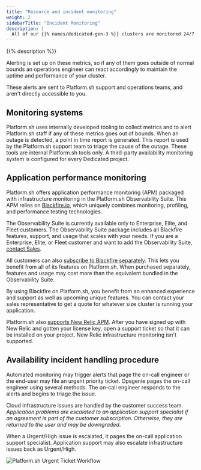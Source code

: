 ```yaml
---
title: "Resource and incident monitoring"
weight: 2
sidebarTitle: "Incident Monitoring"
description: |
  All of our {{% names/dedicated-gen-3 %}} clusters are monitored 24/7 to ensure uptime and to measure server metrics such as available disk space, memory and disk usage, and several dozen other metrics that give us a complete picture of the health of your application’s infrastructure.
---
```

{{% description %}}

Alerting is set up on these metrics, 
so if any of them goes outside of normal bounds an operations engineer can react accordingly
to maintain the uptime and performance of your cluster.

These alerts are sent to Platform.sh support and operations teams,
and aren't directly accessible to you.

## Monitoring systems

Platform.sh uses internally developed tooling to collect metrics and to alert Platform.sh staff if any of these metrics goes out of bounds. 
When an outage is detected, a point in time report is generated. 
This report is used by the Platform.sh support team to triage the cause of the outage.
These tools are internal Platform.sh tools only.
A third-party availability monitoring system is configured for every Dedicated project.

## Application performance monitoring

Platform.sh offers application performance monitoring (APM) packaged with infrastructure monitoring in the Platform.sh Observability Suite.
This APM relies on [Blackfire.io](../../increase-observability/integrate-observability/blackfire.md#on-dedicated-gen-2-infrastructure),
which uniquely combines monitoring, profiling, and performance testing technologies.

The Observability Suite is currently available only to Enterprise, Elite, and Fleet customers.
The Observability Suite package includes all Blackfire features, support, and usage that scales with your needs.
If you are a Enterprise, Elite, or Fleet customer and want to add the Observability Suite, [contact Sales](https://platform.sh/contact/).

All customers can also [subscribe to Blackfire separately](https://www.blackfire.io/pricing).
This lets you benefit from all of its features on Platform.sh.
When purchased separately, features and usage may cost more than the equivalent bundled in the Observability Suite.

By using Blackfire on Platform.sh, you benefit from an enhanced experience and support as well as upcoming unique features.
You can contact your sales representative to get a quote for whatever size cluster is running your application.

Platform.sh also [supports New Relic APM](../../increase-observability/integrate-observability/new-relic/_index.md#on-a-dedicated-gen-2-cluster).
After you have signed up with New Relic and gotten your license key,
open a support ticket so that it can be installed on your project.
New Relic infrastructure monitoring isn't supported.

## Availability incident handling procedure

Automated monitoring may trigger alerts that page the on-call engineer or the end-user may file an urgent priority ticket.
Opsgenie pages the on-call engineer using several methods.
The on-call engineer responds to the alerts and begins to triage the issue.

Cloud infrastructure issues are handled by the customer success team.
*Application problems are escalated to an application support specialist if an agreement is part of the customer subscription.
Otherwise, they are returned to the user and may be downgraded*.

When a Urgent/High issue is escalated, it pages the on-call application support specialist.
Application support may also escalate infrastructure issues back as Urgent/High.

![Platform.sh Urgent Ticket Workflow](/images/dedicated/incident-monitoring-graph.svg)
